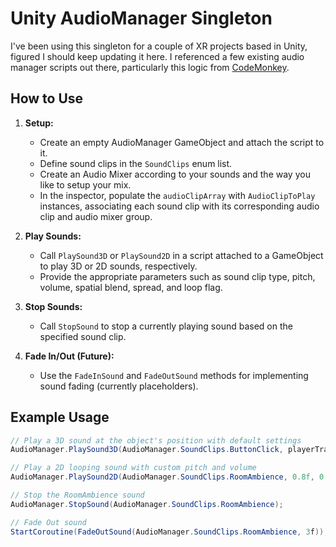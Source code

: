 # Unity AudioManager Singleton

I've been using this singleton for a couple of XR projects based in Unity, figured I should keep updating it here. I referenced a few existing audio manager scripts out there, particularly this logic from [CodeMonkey](https://www.youtube.com/watch?v=QL29aTa7J5Q).

## How to Use

1. **Setup:**
   - Create an empty AudioManager GameObject and attach the script to it.
   - Define sound clips in the `SoundClips` enum list.
   - Create an Audio Mixer according to your sounds and the way you like to setup your mix.
   - In the inspector, populate the `audioClipArray` with `AudioClipToPlay` instances, associating each sound clip with its corresponding audio clip and audio mixer group.

2. **Play Sounds:**
   - Call `PlaySound3D` or `PlaySound2D` in a script attached to a GameObject to play 3D or 2D sounds, respectively.
   - Provide the appropriate parameters such as sound clip type, pitch, volume, spatial blend, spread, and loop flag.

3. **Stop Sounds:**
   - Call `StopSound` to stop a currently playing sound based on the specified sound clip.

4. **Fade In/Out (Future):**
   - Use the `FadeInSound` and `FadeOutSound` methods for implementing sound fading (currently placeholders).

## Example Usage

```csharp
// Play a 3D sound at the object's position with default settings
AudioManager.PlaySound3D(AudioManager.SoundClips.ButtonClick, playerTransform, 1f, 1f, 1f, 1f, false, true, 1f);

// Play a 2D looping sound with custom pitch and volume
AudioManager.PlaySound2D(AudioManager.SoundClips.RoomAmbience, 0.8f, 0.5f, true, false, 0f);

// Stop the RoomAmbience sound
AudioManager.StopSound(AudioManager.SoundClips.RoomAmbience);

// Fade Out sound
StartCoroutine(FadeOutSound(AudioManager.SoundClips.RoomAmbience, 3f));

```

